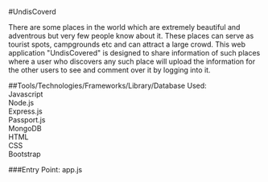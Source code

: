 #UndisCoverd

There are some places in the world which are extremely beautiful and adventrous but very few people know about it. These places can serve as tourist spots, campgrounds etc and can attract a large crowd. This web application "UndisCovered" is designed to share information of such places where a user who discovers any such place will upload the information for the other users to see and comment over it by logging into it. 

##Tools/Technologies/Frameworks/Library/Database Used:     
Javascript    
Node.js    
Express.js    
Passport.js     
MongoDB        
HTML        
CSS     
Bootstrap     

###Entry Point:
app.js    



